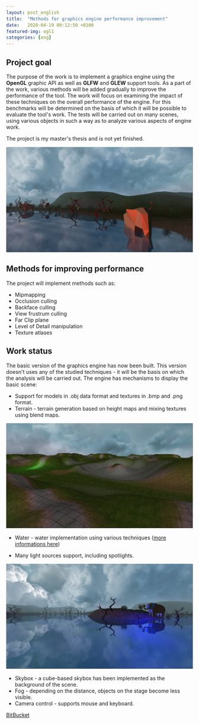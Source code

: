 ```yaml
---
layout: post_english
title:  "Methods for graphics engine performance improvement"
date:   2020-04-19 00:12:50 +0100
featured-img: ogl1
categories: [eng]
---
```

## Project goal
The purpose of the work is to implement a graphics engine using the **OpenGL** graphic API as well as **GLFW** and **GLEW** support tools. As a part of the work, various methods will be added gradually to improve the performance of the tool. The work will focus on examining the impact of these techniques on the overall performance of the engine. For this benchmarks will be determined on the basis of which it will be possible to evaluate the tool's work. The tests will be carried out on many scenes, using various objects in such a way as to analyze various aspects of engine work.

The project is my master's thesis and is not yet finished.

![](https://raw.githubusercontent.com/jacekbla/jacekbla.github.io/master/assets/img/posts/content/ogl/ogl.jpg)

## Methods for improving performance
The project will implement methods such as:
- Mipmapping
- Occlusion culling
- Backface culling
- View frustrum culling
- Far Clip plane
- Level of Detail manipulation
- Texture atlases

## Work status
The basic version of the graphics engine has now been built. This version doesn't uses any of the studied techniques - it will be the basis on which the analysis will be carried out.
The engine has mechanisms to display the basic scene:
- Support for models in .obj data format and textures in .bmp and .png format.
- Terrain - terrain generation based on height maps and mixing textures using blend maps.

![](https://raw.githubusercontent.com/jacekbla/jacekbla.github.io/master/assets/img/posts/content/ogl/multitextures.jpg)

- Water - water implementation using various techniques ([more informations here](https://jacekbla.github.io/eng/2020/01/29/opengl_water_english.html))

- Many light sources support, including spotlights.

![](https://raw.githubusercontent.com/jacekbla/jacekbla.github.io/master/assets/img/posts/content/ogl/point_light.jpg)

- Skybox - a cube-based skybox has been implemented as the background of the scene.
- Fog - depending on the distance, objects on the stage become less visible. 
- Camera control - supports mouse and keyboard.  

[BitBucket](https://bitbucket.org/jacekbla/opengl1)


